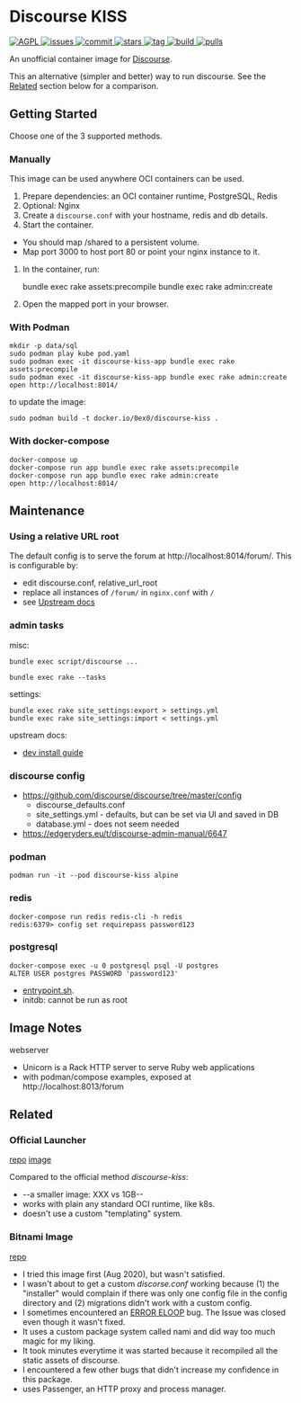 # Discourse KISS

[
![AGPL](https://img.shields.io/badge/license-AGPL-blue.svg)
](http://www.gnu.org/licenses/agpl-3.0)
[
![issues](https://img.shields.io/github/issues-raw/0ex/discourse-kiss?label=issues)
](https://github.com/0ex/discourse-kiss/issues) 
[
![commit](https://img.shields.io/github/last-commit/0ex/discourse-kiss.svg?label=commit)
![stars](https://img.shields.io/github/stars/0ex/discourse-kiss.svg)
![tag](https://img.shields.io/github/v/tag/0ex/discourse-kiss)
](https://github.com/0ex/discourse-kiss)
[
![build](https://img.shields.io/docker/cloud/build/0ex0/discourse-kiss?label=build)
![pulls](https://img.shields.io/docker/pulls/0ex0/discourse-kiss?label=pulls)
](https://hub.docker.com/r/0ex0/discourse-kiss)

An unofficial container image for [Discourse](https://www.discourse.org/).

This an alternative (simpler and better) way to run discourse.
See the [Related](#Related) section below for a comparison.

## Getting Started

Choose one of the 3 supported methods.

### Manually

This image can be used anywhere OCI containers can be used.

1. Prepare dependencies: an OCI container runtime, PostgreSQL, Redis
1. Optional: Nginx
1. Create a `discourse.conf` with your hostname, redis and db details.
1. Start the container.
- You should map /shared to a persistent volume.
- Map port 3000 to host port 80 or point your nginx instance to it.
1. In the container, run:

    bundle exec rake assets:precompile
    bundle exec rake admin:create

1. Open the mapped port in your browser.

### With Podman

    mkdir -p data/sql
    sudo podman play kube pod.yaml
    sudo podman exec -it discourse-kiss-app bundle exec rake assets:precompile
    sudo podman exec -it discourse-kiss-app bundle exec rake admin:create
    open http://localhost:8014/
    
to update the image:

    sudo podman build -t docker.io/0ex0/discourse-kiss .

### With docker-compose

    docker-compose up
    docker-compose run app bundle exec rake assets:precompile
    docker-compose run app bundle exec rake admin:create
    open http://localhost:8014/

## Maintenance

### Using a relative URL root

The default config is to serve the forum at http://localhost:8014/forum/. This is configurable
by:

- edit discourse.conf, relative_url_root
- replace all instances of `/forum/` in `nginx.conf` with `/`
- see [Upstream docs](https://meta.discourse.org/t/subfolder-support-with-docker/30507)

### admin tasks

misc:

    bundle exec script/discourse ...

    bundle exec rake --tasks

settings:

    bundle exec rake site_settings:export > settings.yml
    bundle exec rake site_settings:import < settings.yml

upstream docs:

- [dev install guide](https://github.com/discourse/discourse/blob/master/docs/DEVELOPER-ADVANCED.md)

### discourse config

- https://github.com/discourse/discourse/tree/master/config
    - discourse_defaults.conf
    - site_settings.yml - defaults, but can be set via UI and saved in DB
    - database.yml - does not seem needed
- https://edgeryders.eu/t/discourse-admin-manual/6647

### podman

    podman run -it --pod discourse-kiss alpine

### redis

    docker-compose run redis redis-cli -h redis
    redis:6379> config set requirepass password123

### postgresql

    docker-compose exec -u 0 postgresql psql -U postgres
    ALTER USER postgres PASSWORD 'password123'

- [entrypoint.sh](https://github.com/docker-library/postgres/blob/master/docker-entrypoint.sh).
- initdb: cannot be run as root

## Image Notes

webserver
- Unicorn is a Rack HTTP server to serve Ruby web applications
- with podman/compose examples, exposed at http://localhost:8013/forum

## Related

### Official Launcher

[repo](https://github.com/discourse/discourse_docker)
[image](https://hub.docker.com/r/discourse/base)

Compared to the official method *discourse-kiss*:

- --a smaller image: XXX vs 1GB--
- works with plain any standard OCI runtime, like k8s.
- doesn't use a custom "templating" system.

### Bitnami Image

[repo](https://github.com/bitnami/bitnami-docker-discourse)

- I tried this image first (Aug 2020), but wasn't satisfied.
- I wasn't about to get a custom *discorse.conf* working because
  (1) the "installer" would complain if there was only one config file
  in the config directory and (2) migrations didn't work with a custom
  config.
- I sometimes encountered an [ERROR ELOOP](https://github.com/bitnami/bitnami-docker-discourse/issues/134#issuecomment-680717910) bug. The Issue was closed even though it wasn't fixed.
- It uses a custom package system called nami and did way too much
  magic for my liking.
- It took minutes everytime it was started because it recompiled all the static
  assets of discourse.
- I encountered a few other bugs that didn't increase my confidence in this package.
- uses Passenger, an HTTP proxy and process manager.

